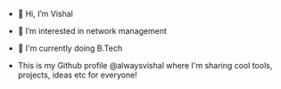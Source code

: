 - 👋 Hi, I’m Vishal
- 👀 I’m interested in network management
- 🌱 I'm currently doing B.Tech

- This is my Github profile @alwaysvishal where I'm sharing cool tools, projects, ideas etc for everyone!
